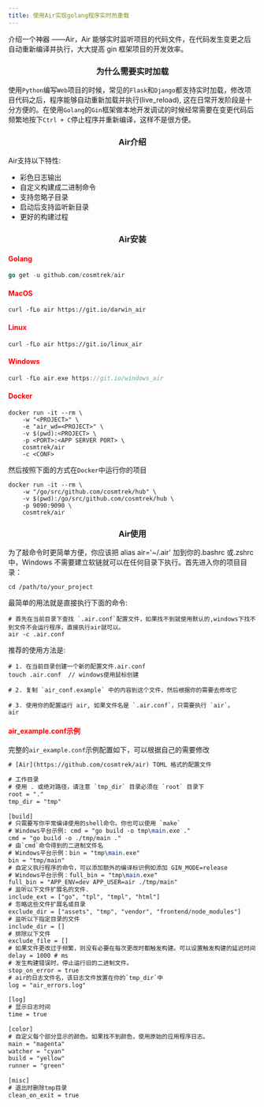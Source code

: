 ```yaml
---
title: 使用Air实现golang程序实时热重载
---
```


介绍一个神器 ——Air，Air 能够实时监听项目的代码文件，在代码发生变更之后自动重新编译并执行，大大提高 gin 框架项目的开发效率。

### <center>为什么需要实时加载</center>
使用`Python`编写`Web`项目的时候，常见的`Flask`和`Django`都支持实时加载，修改项目代码之后，程序能够自动重新加载并执行(live_reload), 这在日常开发阶段是十分方便的。在使用`Golang`的`Gin`框架做本地开发调试的时候经常需要在变更代码后频繁地按下`Ctrl + C`停止程序并重新编译，这样不是很方便。
### <center>Air介绍</center>
Air支持以下特性:
- 彩色日志输出
- 自定义构建成二进制命令
- 支持忽略子目录
- 启动后支持监听新目录
- 更好的构建过程
### <center>Air安装</center>
#### <font color=red>Golang</font>
```go
go get -u github.com/cosmtrek/air
```
#### <font color=red>MacOS</font>
```shell
curl -fLo air https://git.io/darwin_air
```
#### <font color=red>Linux</font>
```shell
curl -fLo air https://git.io/linux_air
```
#### <font color=red>Windows</font>
```go
curl -fLo air.exe https://git.io/windows_air
```
#### <font color=red>Docker</font>
```shell
docker run -it --rm \
    -w "<PROJECT>" \
    -e "air_wd=<PROJECT>" \
    -v $(pwd):<PROJECT> \
    -p <PORT>:<APP SERVER PORT> \
    cosmtrek/air
    -c <CONF>
```
然后按照下面的方式在`Docker`中运行你的项目
```shell
docker run -it --rm \
    -w "/go/src/github.com/cosmtrek/hub" \
    -v $(pwd):/go/src/github.com/cosmtrek/hub \
    -p 9090:9090 \
    cosmtrek/air
```
### <center>Air使用</center>
为了敲命令时更简单方便，你应该把 alias air='~/.air' 加到你的.bashrc 或.zshrc 中，Windows 不需要建立软链就可以在任何目录下执行。首先进入你的项目目录：
```shell
cd /path/to/your_project
```
最简单的用法就是直接执行下面的命令:
```shell
# 首先在当前目录下查找 `.air.conf`配置文件，如果找不到就使用默认的,windows下找不到文件不会运行程序，直接执行air就可以。
air -c .air.conf
```
推荐的使用方法是:
```shell
# 1. 在当前目录创建一个新的配置文件.air.conf
touch .air.conf  // windows使用鼠标创建
 
# 2. 复制 `air_conf.example` 中的内容到这个文件，然后根据你的需要去修改它
 
# 3. 使用你的配置运行 air, 如果文件名是 `.air.conf`，只需要执行 `air`。
air
```
#### <font color=red>air_example.conf示例</font>
完整的`air_example.conf`示例配置如下，可以根据自己的需要修改
```tex
# [Air](https://github.com/cosmtrek/air) TOML 格式的配置文件
 
# 工作目录
# 使用 . 或绝对路径，请注意 `tmp_dir` 目录必须在 `root` 目录下
root = "."
tmp_dir = "tmp"
 
[build]
# 只需要写你平常编译使用的shell命令。你也可以使用 `make`
# Windows平台示例: cmd = "go build -o tmp\main.exe ."
cmd = "go build -o ./tmp/main ."
# 由`cmd`命令得到的二进制文件名
# Windows平台示例：bin = "tmp\main.exe"
bin = "tmp/main"
# 自定义执行程序的命令，可以添加额外的编译标识例如添加 GIN_MODE=release
# Windows平台示例：full_bin = "tmp\main.exe"
full_bin = "APP_ENV=dev APP_USER=air ./tmp/main"
# 监听以下文件扩展名的文件.
include_ext = ["go", "tpl", "tmpl", "html"]
# 忽略这些文件扩展名或目录
exclude_dir = ["assets", "tmp", "vendor", "frontend/node_modules"]
# 监听以下指定目录的文件
include_dir = []
# 排除以下文件
exclude_file = []
# 如果文件更改过于频繁，则没有必要在每次更改时都触发构建。可以设置触发构建的延迟时间
delay = 1000 # ms
# 发生构建错误时，停止运行旧的二进制文件。
stop_on_error = true
# air的日志文件名，该日志文件放置在你的`tmp_dir`中
log = "air_errors.log"
 
[log]
# 显示日志时间
time = true
 
[color]
# 自定义每个部分显示的颜色。如果找不到颜色，使用原始的应用程序日志。
main = "magenta"
watcher = "cyan"
build = "yellow"
runner = "green"
 
[misc]
# 退出时删除tmp目录
clean_on_exit = true
```
